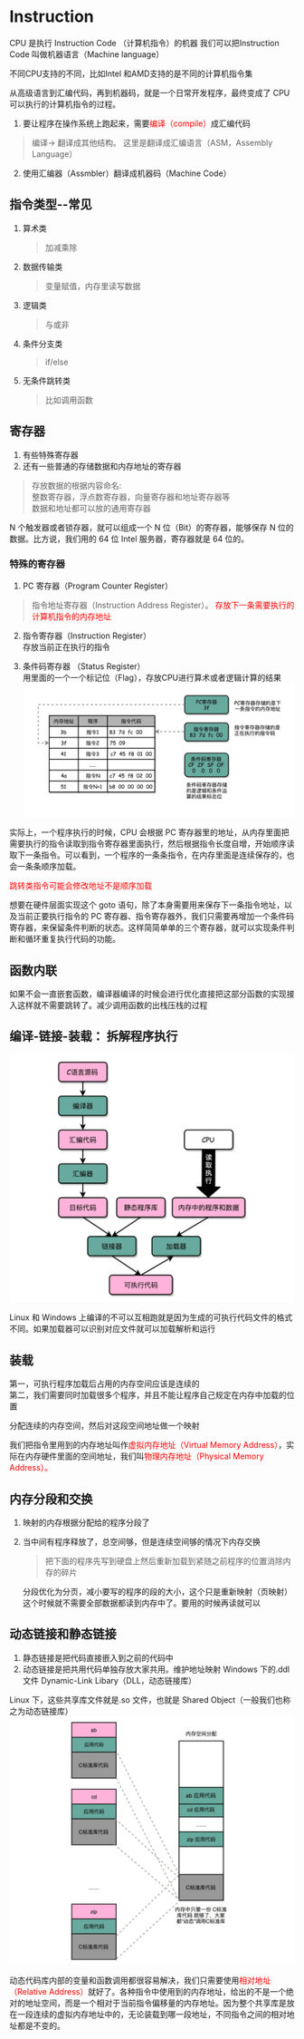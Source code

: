 # Instruction
CPU 是执行 Instruction Code （计算机指令）的机器
我们可以把Instruction Code 叫做机器语言（Machine language）

不同CPU支持的不同，比如Intel 和AMD支持的是不同的计算机指令集


从高级语言到汇编代码，再到机器码，就是一个日常开发程序，最终变成了 CPU 可以执行的计算机指令的过程。

1. 要让程序在操作系统上跑起来，需要<font color="red">编译（compile）</font>成汇编代码
> 编译-> 翻译成其他结构。
> 这里是翻译成汇编语言（ASM，Assembly Language）

2. 使用汇编器（Assmbler）翻译成机器码（Machine Code）

## 指令类型--常见
1. 算术类
   > 加减乘除
2. 数据传输类
   > 变量赋值，内存里读写数据
3. 逻辑类
   > 与或非
4. 条件分支类
   > if/else
5. 无条件跳转类
   > 比如调用函数
   

## 寄存器
1. 有些特殊寄存器
2. 还有一些普通的存储数据和内存地址的寄存器
> 存放数据的根据内容命名:  
 整数寄存器，浮点数寄存器，向量寄存器和地址寄存器等    
 数据和地址都可以放的通用寄存器

 N 个触发器或者锁存器，就可以组成一个 N 位（Bit）的寄存器，能够保存 N 位的数据。比方说，我们用的 64 位 Intel 服务器，寄存器就是 64 位的。



### 特殊的寄存器
1. PC 寄存器（Program Counter Register）
> 指令地址寄存器（Instruction Address Register）。 <font color="red">存放下一条需要执行的计算机指令的内存地址</font>

2. 指令寄存器（Instruction Register）   
存放当前正在执行的指令

3. 条件码寄存器 （Status Register）  
用里面的一个一个标记位（Flag），存放CPU进行算术或者逻辑计算的结果
![](assets/Instruction_3种特殊寄存器.png)

实际上，一个程序执行的时候，CPU 会根据 PC 寄存器里的地址，从内存里面把需要执行的指令读取到指令寄存器里面执行，然后根据指令长度自增，开始顺序读取下一条指令。可以看到，一个程序的一条条指令，在内存里面是连续保存的，也会一条条顺序加载。

<font color="red">跳转类指令可能会修改地址不是顺序加载</font>


想要在硬件层面实现这个 goto 语句，除了本身需要用来保存下一条指令地址，以及当前正要执行指令的 PC 寄存器、指令寄存器外，我们只需要再增加一个条件码寄存器，来保留条件判断的状态。这样简简单单的三个寄存器，就可以实现条件判断和循环重复执行代码的功能。


## 函数内联
如果不会一直嵌套函数，编译器编译的时候会进行优化直接把这部分函数的实现接入这样就不需要跳转了。减少调用函数的出栈压栈的过程



## 编译-链接-装载： 拆解程序执行
![](assets/Instruction_程序从编译开始的生命周期.png)

Linux 和 Windows 上编译的不可以互相跑就是因为生成的可执行代码文件的格式不同。如果加载器可以识别对应文件就可以加载解析和运行


## 装载
第一，可执行程序加载后占用的内存空间应该是连续的  
第二，我们需要同时加载很多个程序，并且不能让程序自己规定在内存中加载的位置

分配连续的内存空间，然后对这段空间地址做一个映射

我们把指令里用到的内存地址叫作<font color="red">虚拟内存地址（Virtual Memory Address）</font>，实际在内存硬件里面的空间地址，我们叫<font color="red">物理内存地址（Physical Memory Address）。</font>


## 内存分段和交换
1. 映射的内存根据分配给的程序分段了   
2. 当中间有程序释放了，总空间够，但是连续空间够的情况下内存交换
   > 把下面的程序先写到硬盘上然后重新加载到紧随之前程序的位置消除内存的碎片

   分段优化为分页，减小要写的程序的段的大小，这个只是重新映射（页映射）这个时候就不需要全部数据都读到内存中了。要用的时候再读就可以

## 动态链接和静态链接
1. 静态链接是把代码直接嵌入到之前的代码中
2. 动态链接是把共用代码单独存放大家共用。维护地址映射
 Windows 下的.ddl 文件 Dynamic-Link Libary（DLL，动态链接库）

Linux 下，这些共享库文件就是.so 文件，也就是 Shared Object（一般我们也称之为动态链接库）
![](assets/Instruction_静态链接.png)

动态代码库内部的变量和函数调用都很容易解决，我们只需要使用<font color="red">相对地址（Relative Address）</font>就好了。各种指令中使用到的内存地址，给出的不是一个绝对的地址空间，而是一个相对于当前指令偏移量的内存地址。因为整个共享库是放在一段连续的虚拟内存地址中的，无论装载到哪一段地址，不同指令之间的相对地址都是不变的。